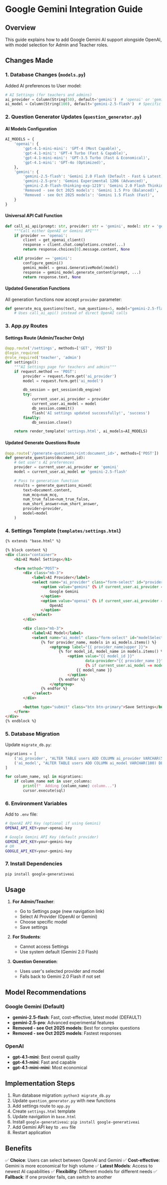 # Google Gemini Integration Guide

## Overview
This guide explains how to add Google Gemini AI support alongside OpenAI, with model selection for Admin and Teacher roles.

## Changes Made

### 1. Database Changes (`models.py`)

Added AI preferences to User model:
```python
# AI Settings (for teachers and admins)
ai_provider = Column(String(50), default='gemini')  # 'openai' or 'gemini'
ai_model = Column(String(100), default='gemini-2.5-flash')  # Specific model name
```

### 2. Question Generator Updates (`question_generator.py`)

#### AI Models Configuration
```python
AI_MODELS = {
    'openai': {
        'gpt-4.1-mini-mini': 'GPT-4 (Most Capable)',
        'gpt-4.1-mini': 'GPT-4 Turbo (Fast & Capable)',
        'gpt-4.1-mini-mini': 'GPT-3.5 Turbo (Fast & Economical)',
        'gpt-4.1-mini': 'GPT-4o (Optimized)',
    },
    'gemini': {
        'gemini-2.5-flash': 'Gemini 2.0 Flash (Default - Fast & Latest)',
        'gemini-2.5-pro': 'Gemini Experimental 1206 (Advanced)',
        'gemini-2.0-flash-thinking-exp-1219': 'Gemini 2.0 Flash Thinking (Reasoning)',
        'Removed - see Oct 2025 models': 'Gemini 1.5 Pro (Balanced)',
        'Removed - see Oct 2025 models': 'Gemini 1.5 Flash (Fast)',
    }
}
```

#### Universal API Call Function
```python
def call_ai_api(prompt: str, provider: str = 'gemini', model: str = 'gemini-2.5-flash', temperature: float = 0.7):
    """Call either OpenAI or Gemini API"""
    if provider == 'openai':
        client = get_openai_client()
        response = client.chat.completions.create(...)
        return response.choices[0].message.content, None

    elif provider == 'gemini':
        configure_gemini()
        gemini_model = genai.GenerativeModel(model)
        response = gemini_model.generate_content(prompt, ...)
        return response.text, None
```

#### Updated Generation Functions
All generation functions now accept `provider` parameter:
```python
def generate_mcq_questions(text, num_questions=5, model="gemini-2.5-flash", temperature=0.7, provider='gemini'):
    # Uses call_ai_api() instead of direct OpenAI calls
```

### 3. App.py Routes

#### Settings Route (Admin/Teacher Only)
```python
@app.route('/settings', methods=['GET', 'POST'])
@login_required
@role_required('teacher', 'admin')
def settings():
    """AI Settings page for teachers and admins"""
    if request.method == 'POST':
        provider = request.form.get('ai_provider')
        model = request.form.get('ai_model')

        db_session = get_session(db_engine)
        try:
            current_user.ai_provider = provider
            current_user.ai_model = model
            db_session.commit()
            flash('AI settings updated successfully!', 'success')
        finally:
            db_session.close()

    return render_template('settings.html', ai_models=AI_MODELS)
```

#### Updated Generate Questions Route
```python
@app.route('/generate-questions/<int:document_id>', methods=['POST'])
def generate_questions(document_id):
    # Get user's AI preferences
    provider = current_user.ai_provider or 'gemini'
    model = current_user.ai_model or 'gemini-2.5-flash'

    # Pass to generation function
    results = generate_questions_mixed(
        text=document.content,
        num_mcq=num_mcq,
        num_true_false=num_true_false,
        num_short_answer=num_short_answer,
        provider=provider,
        model=model
    )
```

### 4. Settings Template (`templates/settings.html`)

```html
{% extends "base.html" %}

{% block content %}
<div class="container">
    <h1>AI Model Settings</h1>

    <form method="POST">
        <div class="mb-3">
            <label>AI Provider</label>
            <select name="ai_provider" class="form-select" id="providerSelect">
                <option value="gemini" {% if current_user.ai_provider == 'gemini' %}selected{% endif %}>
                    Google Gemini
                </option>
                <option value="openai" {% if current_user.ai_provider == 'openai' %}selected{% endif %}>
                    OpenAI
                </option>
            </select>
        </div>

        <div class="mb-3">
            <label>AI Model</label>
            <select name="ai_model" class="form-select" id="modelSelect">
                {% for provider_name, models in ai_models.items() %}
                    <optgroup label="{{ provider_name|upper }}">
                        {% for model_id, model_name in models.items() %}
                            <option value="{{ model_id }}"
                                    data-provider="{{ provider_name }}"
                                    {% if current_user.ai_model == model_id %}selected{% endif %}>
                                {{ model_name }}
                            </option>
                        {% endfor %}
                    </optgroup>
                {% endfor %}
            </select>
        </div>

        <button type="submit" class="btn btn-primary">Save Settings</button>
    </form>
</div>
{% endblock %}
```

### 5. Database Migration

Update `migrate_db.py`:
```python
migrations = [
    ('ai_provider', "ALTER TABLE users ADD COLUMN ai_provider VARCHAR(50) DEFAULT 'gemini'"),
    ('ai_model', "ALTER TABLE users ADD COLUMN ai_model VARCHAR(100) DEFAULT 'gemini-2.5-flash'"),
]

for column_name, sql in migrations:
    if column_name not in user_columns:
        print(f"  Adding {column_name} column...")
        cursor.execute(sql)
```

### 6. Environment Variables

Add to `.env` file:
```bash
# OpenAI API Key (optional if using Gemini)
OPENAI_API_KEY=your-openai-key

# Google Gemini API Key (default provider)
GEMINI_API_KEY=your-gemini-key
# OR
GOOGLE_API_KEY=your-gemini-key
```

### 7. Install Dependencies

```bash
pip install google-generativeai
```

## Usage

1. **For Admin/Teacher**:
   - Go to Settings page (new navigation link)
   - Select AI Provider (OpenAI or Gemini)
   - Choose specific model
   - Save settings

2. **For Students**:
   - Cannot access Settings
   - Use system default (Gemini 2.0 Flash)

3. **Question Generation**:
   - Uses user's selected provider and model
   - Falls back to Gemini 2.0 Flash if not set

## Model Recommendations

### Google Gemini (Default)
- **gemini-2.5-flash**: Fast, cost-effective, latest model (DEFAULT)
- **gemini-2.5-pro**: Advanced experimental features
- **Removed - see Oct 2025 models**: Best for complex questions
- **Removed - see Oct 2025 models**: Fastest responses

### OpenAI
- **gpt-4.1-mini**: Best overall quality
- **gpt-4.1-mini**: Fast and capable
- **gpt-4.1-mini-mini**: Most economical

## Implementation Steps

1. Run database migration: `python3 migrate_db.py`
2. Update `question_generator.py` with new functions
3. Add settings route to `app.py`
4. Create `settings.html` template
5. Update navigation in `base.html`
6. Install `google-generativeai`: `pip install google-generativeai`
7. Add Gemini API key to `.env` file
8. Restart application

## Benefits

✅ **Choice**: Users can select between OpenAI and Gemini
✅ **Cost-effective**: Gemini is more economical for high volume
✅ **Latest Models**: Access to newest AI capabilities
✅ **Flexibility**: Different models for different needs
✅ **Fallback**: If one provider fails, can switch to another
